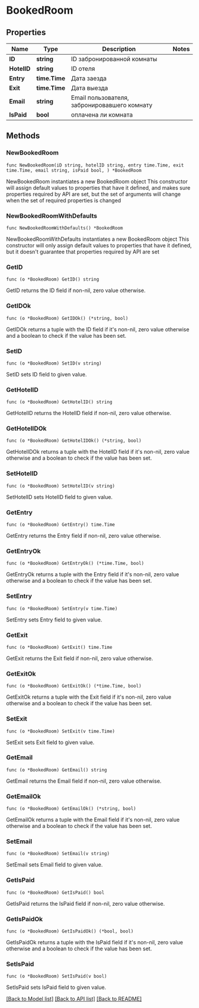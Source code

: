 # BookedRoom

## Properties

Name | Type | Description | Notes
------------ | ------------- | ------------- | -------------
**ID** | **string** | ID забронированной комнаты | 
**HotelID** | **string** | ID отеля | 
**Entry** | **time.Time** | Дата заезда | 
**Exit** | **time.Time** | Дата выезда | 
**Email** | **string** | Email пользователя, забронировавшего комнату | 
**IsPaid** | **bool** | оплачена ли комната | 

## Methods

### NewBookedRoom

`func NewBookedRoom(iD string, hotelID string, entry time.Time, exit time.Time, email string, isPaid bool, ) *BookedRoom`

NewBookedRoom instantiates a new BookedRoom object
This constructor will assign default values to properties that have it defined,
and makes sure properties required by API are set, but the set of arguments
will change when the set of required properties is changed

### NewBookedRoomWithDefaults

`func NewBookedRoomWithDefaults() *BookedRoom`

NewBookedRoomWithDefaults instantiates a new BookedRoom object
This constructor will only assign default values to properties that have it defined,
but it doesn't guarantee that properties required by API are set

### GetID

`func (o *BookedRoom) GetID() string`

GetID returns the ID field if non-nil, zero value otherwise.

### GetIDOk

`func (o *BookedRoom) GetIDOk() (*string, bool)`

GetIDOk returns a tuple with the ID field if it's non-nil, zero value otherwise
and a boolean to check if the value has been set.

### SetID

`func (o *BookedRoom) SetID(v string)`

SetID sets ID field to given value.


### GetHotelID

`func (o *BookedRoom) GetHotelID() string`

GetHotelID returns the HotelID field if non-nil, zero value otherwise.

### GetHotelIDOk

`func (o *BookedRoom) GetHotelIDOk() (*string, bool)`

GetHotelIDOk returns a tuple with the HotelID field if it's non-nil, zero value otherwise
and a boolean to check if the value has been set.

### SetHotelID

`func (o *BookedRoom) SetHotelID(v string)`

SetHotelID sets HotelID field to given value.


### GetEntry

`func (o *BookedRoom) GetEntry() time.Time`

GetEntry returns the Entry field if non-nil, zero value otherwise.

### GetEntryOk

`func (o *BookedRoom) GetEntryOk() (*time.Time, bool)`

GetEntryOk returns a tuple with the Entry field if it's non-nil, zero value otherwise
and a boolean to check if the value has been set.

### SetEntry

`func (o *BookedRoom) SetEntry(v time.Time)`

SetEntry sets Entry field to given value.


### GetExit

`func (o *BookedRoom) GetExit() time.Time`

GetExit returns the Exit field if non-nil, zero value otherwise.

### GetExitOk

`func (o *BookedRoom) GetExitOk() (*time.Time, bool)`

GetExitOk returns a tuple with the Exit field if it's non-nil, zero value otherwise
and a boolean to check if the value has been set.

### SetExit

`func (o *BookedRoom) SetExit(v time.Time)`

SetExit sets Exit field to given value.


### GetEmail

`func (o *BookedRoom) GetEmail() string`

GetEmail returns the Email field if non-nil, zero value otherwise.

### GetEmailOk

`func (o *BookedRoom) GetEmailOk() (*string, bool)`

GetEmailOk returns a tuple with the Email field if it's non-nil, zero value otherwise
and a boolean to check if the value has been set.

### SetEmail

`func (o *BookedRoom) SetEmail(v string)`

SetEmail sets Email field to given value.


### GetIsPaid

`func (o *BookedRoom) GetIsPaid() bool`

GetIsPaid returns the IsPaid field if non-nil, zero value otherwise.

### GetIsPaidOk

`func (o *BookedRoom) GetIsPaidOk() (*bool, bool)`

GetIsPaidOk returns a tuple with the IsPaid field if it's non-nil, zero value otherwise
and a boolean to check if the value has been set.

### SetIsPaid

`func (o *BookedRoom) SetIsPaid(v bool)`

SetIsPaid sets IsPaid field to given value.



[[Back to Model list]](../README.md#documentation-for-models) [[Back to API list]](../README.md#documentation-for-api-endpoints) [[Back to README]](../README.md)


